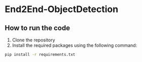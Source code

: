 # End2End-ObjectDetection

## How to run the code
1. Clone the repository
2. Install the required packages using the following command:
```bash
pip install -r requirements.txt
```